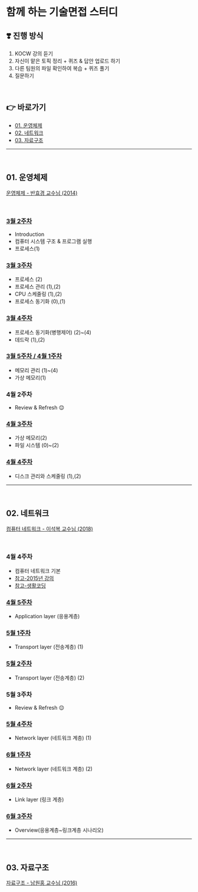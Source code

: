 # 함께 하는 기술면접 스터디

## ❣️ 진행 방식
1. KOCW 강의 듣기
2. 자신이 맡은 토픽 정리 + 퀴즈 & 답안 업로드 하기
3. 다른 팀원의 파일 확인하여 복습 + 퀴즈 풀기
4. 질문하기

<br>

## 👉 바로가기

- [01. 운영체제](#01-운영체제)
- [02. 네트워크](#02-네트워크)
- [03. 자료구조](#03-자료구조)

---

<br>

## 01. 운영체제
[운영체제 - 반효경 교수님 (2014)](http://www.kocw.net/home/search/kemView.do?kemId=1046323)

<br>

### [3월 2주차](https://github.com/hotpineapple/study-for-Tech-Interview/tree/main/OS/week01)
 * Introduction
 * 컴퓨터 시스템 구조 & 프로그램 실행
 * 프로세스(1)

### [3월 3주차](https://github.com/hotpineapple/study-for-Tech-Interview/tree/main/OS/week02)
 * 프로세스 (2)
 * 프로세스 관리 (1),(2)
 * CPU 스케줄링 (1),(2)
 * 프로세스 동기화 (0),(1)

### [3월 4주차](https://github.com/hotpineapple/study-for-Tech-Interview/tree/main/OS/week03)
 * 프로세스 동기화(병행제어) (2)~(4)
 * 데드락 (1),(2)

### [3월 5주차 / 4월 1주차](https://github.com/hotpineapple/study-for-Tech-Interview/tree/main/OS/week04)
 * 메모리 관리 (1)~(4)
 * 가상 메모리(1)

### 4월 2주차
* Review & Refresh 😌

### [4월 3주차](https://github.com/hotpineapple/study-for-Tech-Interview/tree/main/OS/week05)
 * 가상 메모리(2)
 * 파일 시스템 (0)~(2)

### [4월 4주차](https://github.com/hotpineapple/study-for-Tech-Interview/tree/main/OS/week06)
 * 디스크 관리와 스케줄링 (1),(2)

---

<br>

## 02. 네트워크
[컴퓨터 네트워크 - 이석복 교수님 (2018)](http://www.kocw.net/home/search/kemView.do?kemId=1312397)

<br>

### 4월 4주차
* 컴퓨터 네트워크 기본
* [참고-2015년 강의](http://www.kocw.net/home/search/kemView.do?kemId=1169634)
* [참고-생활코딩](https://opentutorials.org/course/2598/14427)

### [4월 5주차](https://github.com/hotpineapple/study-for-Tech-Interview/tree/main/Network/week01)
* Application layer (응용계층)

### [5월 1주차](https://github.com/hotpineapple/study-for-Tech-Interview/tree/main/Network/week02)
* Transport layer (전송계층) (1)

### [5월 2주차](https://github.com/hotpineapple/study-for-Tech-Interview/tree/main/Network/week03)
* Transport layer (전송계층) (2)

### 5월 3주차
* Review & Refresh 😌

### [5월 4주차](https://github.com/hotpineapple/study-for-Tech-Interview/tree/main/Network/week04)

* Network layer (네트워크 계층) (1)

### [6월 1주차](https://github.com/hotpineapple/study-for-Tech-Interview/tree/main/Network/week05)

* Network layer (네트워크 계층) (2)

### [6월 2주차](https://github.com/hotpineapple/study-for-Tech-Interview/tree/main/Network/week06)

* Link layer (링크 계층) 

### [6월 3주차](https://github.com/hotpineapple/study-for-Tech-Interview/tree/main/Network/week07)

* Overview(응용계층~링크계층 시나리오)

---

<br>

## 03. 자료구조
[자료구조 - 남원홍 교수님 (2016)](http://www.kocw.or.kr/home/search/kemView.do?kemId=1190355)

<br>
